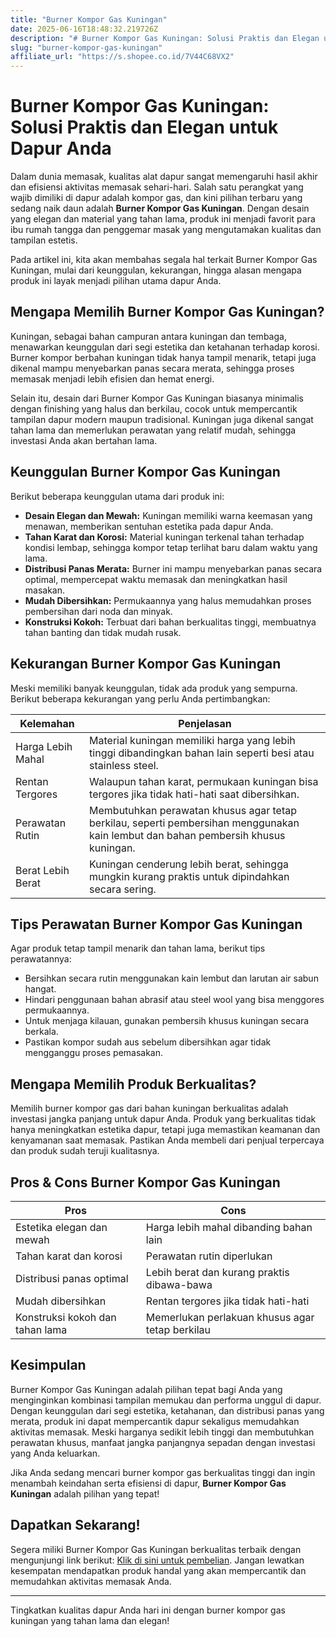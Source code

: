 ```yaml
---
title: "Burner Kompor Gas Kuningan"
date: 2025-06-16T18:48:32.219726Z
description: "# Burner Kompor Gas Kuningan: Solusi Praktis dan Elegan untuk Dapur Anda..."
slug: "burner-kompor-gas-kuningan"
affiliate_url: "https://s.shopee.co.id/7V44C68VX2"
---
```

# Burner Kompor Gas Kuningan: Solusi Praktis dan Elegan untuk Dapur Anda

Dalam dunia memasak, kualitas alat dapur sangat memengaruhi hasil akhir dan efisiensi aktivitas memasak sehari-hari. Salah satu perangkat yang wajib dimiliki di dapur adalah kompor gas, dan kini pilihan terbaru yang sedang naik daun adalah **Burner Kompor Gas Kuningan**. Dengan desain yang elegan dan material yang tahan lama, produk ini menjadi favorit para ibu rumah tangga dan penggemar masak yang mengutamakan kualitas dan tampilan estetis.

Pada artikel ini, kita akan membahas segala hal terkait Burner Kompor Gas Kuningan, mulai dari keunggulan, kekurangan, hingga alasan mengapa produk ini layak menjadi pilihan utama dapur Anda.

## Mengapa Memilih Burner Kompor Gas Kuningan?

Kuningan, sebagai bahan campuran antara kuningan dan tembaga, menawarkan keunggulan dari segi estetika dan ketahanan terhadap korosi. Burner kompor berbahan kuningan tidak hanya tampil menarik, tetapi juga dikenal mampu menyebarkan panas secara merata, sehingga proses memasak menjadi lebih efisien dan hemat energi.

Selain itu, desain dari Burner Kompor Gas Kuningan biasanya minimalis dengan finishing yang halus dan berkilau, cocok untuk mempercantik tampilan dapur modern maupun tradisional. Kuningan juga dikenal sangat tahan lama dan memerlukan perawatan yang relatif mudah, sehingga investasi Anda akan bertahan lama.

## Keunggulan Burner Kompor Gas Kuningan

Berikut beberapa keunggulan utama dari produk ini:

- **Desain Elegan dan Mewah:** Kuningan memiliki warna keemasan yang menawan, memberikan sentuhan estetika pada dapur Anda.
- **Tahan Karat dan Korosi:** Material kuningan terkenal tahan terhadap kondisi lembap, sehingga kompor tetap terlihat baru dalam waktu yang lama.
- **Distribusi Panas Merata:** Burner ini mampu menyebarkan panas secara optimal, mempercepat waktu memasak dan meningkatkan hasil masakan.
- **Mudah Dibersihkan:** Permukaannya yang halus memudahkan proses pembersihan dari noda dan minyak.
- **Konstruksi Kokoh:** Terbuat dari bahan berkualitas tinggi, membuatnya tahan banting dan tidak mudah rusak.

## Kekurangan Burner Kompor Gas Kuningan

Meski memiliki banyak keunggulan, tidak ada produk yang sempurna. Berikut beberapa kekurangan yang perlu Anda pertimbangkan:

| Kelemahan | Penjelasan |
|------------|--------------|
| Harga Lebih Mahal | Material kuningan memiliki harga yang lebih tinggi dibandingkan bahan lain seperti besi atau stainless steel. |
| Rentan Tergores | Walaupun tahan karat, permukaan kuningan bisa tergores jika tidak hati-hati saat dibersihkan. |
| Perawatan Rutin | Membutuhkan perawatan khusus agar tetap berkilau, seperti pembersihan menggunakan kain lembut dan bahan pembersih khusus kuningan. |
| Berat Lebih Berat | Kuningan cenderung lebih berat, sehingga mungkin kurang praktis untuk dipindahkan secara sering. |

## Tips Perawatan Burner Kompor Gas Kuningan

Agar produk tetap tampil menarik dan tahan lama, berikut tips perawatannya:

- Bersihkan secara rutin menggunakan kain lembut dan larutan air sabun hangat.
- Hindari penggunaan bahan abrasif atau steel wool yang bisa menggores permukaannya.
- Untuk menjaga kilauan, gunakan pembersih khusus kuningan secara berkala.
- Pastikan kompor sudah aus sebelum dibersihkan agar tidak mengganggu proses pemasakan.

## Mengapa Memilih Produk Berkualitas?

Memilih burner kompor gas dari bahan kuningan berkualitas adalah investasi jangka panjang untuk dapur Anda. Produk yang berkualitas tidak hanya meningkatkan estetika dapur, tetapi juga memastikan keamanan dan kenyamanan saat memasak. Pastikan Anda membeli dari penjual terpercaya dan produk sudah teruji kualitasnya.

## Pros & Cons Burner Kompor Gas Kuningan

| **Pros** | **Cons** |
|------------|--------------|
| Estetika elegan dan mewah | Harga lebih mahal dibanding bahan lain |
| Tahan karat dan korosi | Perawatan rutin diperlukan |
| Distribusi panas optimal | Lebih berat dan kurang praktis dibawa-bawa |
| Mudah dibersihkan | Rentan tergores jika tidak hati-hati |
| Konstruksi kokoh dan tahan lama | Memerlukan perlakuan khusus agar tetap berkilau |

## Kesimpulan

Burner Kompor Gas Kuningan adalah pilihan tepat bagi Anda yang menginginkan kombinasi tampilan memukau dan performa unggul di dapur. Dengan keunggulan dari segi estetika, ketahanan, dan distribusi panas yang merata, produk ini dapat mempercantik dapur sekaligus memudahkan aktivitas memasak. Meski harganya sedikit lebih tinggi dan membutuhkan perawatan khusus, manfaat jangka panjangnya sepadan dengan investasi yang Anda keluarkan.

Jika Anda sedang mencari burner kompor gas berkualitas tinggi dan ingin menambah keindahan serta efisiensi di dapur, **Burner Kompor Gas Kuningan** adalah pilihan yang tepat!

## Dapatkan Sekarang! 

Segera miliki Burner Kompor Gas Kuningan berkualitas terbaik dengan mengunjungi link berikut: [Klik di sini untuk pembelian](https://s.shopee.co.id/7V44C68VX2). Jangan lewatkan kesempatan mendapatkan produk handal yang akan mempercantik dan memudahkan aktivitas memasak Anda. 

---

Tingkatkan kualitas dapur Anda hari ini dengan burner kompor gas kuningan yang tahan lama dan elegan!